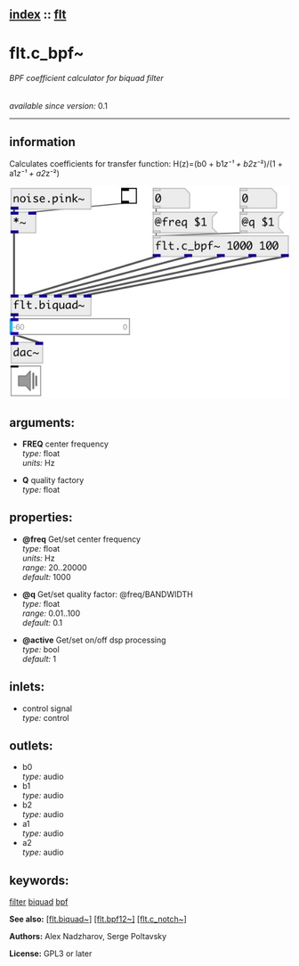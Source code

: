 [index](index.html) :: [flt](category_flt.html)
---

# flt.c_bpf~

###### BPF coefficient calculator for biquad filter

*available since version:* 0.1

---


## information
Calculates coefficients for transfer function: H(z)=(b0 + b1*z⁻¹ + b2*z⁻²)/(1 + a1*z⁻¹ + a2*z⁻²)


[![example](../examples/img/flt.c_bpf~.jpg)](../examples/pd/flt.c_bpf~.pd)



## arguments:

* **FREQ**
center frequency<br>
_type:_ float<br>
_units:_ Hz<br>

* **Q**
quality factory<br>
_type:_ float<br>





## properties:

* **@freq** 
Get/set center frequency<br>
_type:_ float<br>
_units:_ Hz<br>
_range:_ 20..20000<br>
_default:_ 1000<br>

* **@q** 
Get/set quality factor: @freq/BANDWIDTH<br>
_type:_ float<br>
_range:_ 0.01..100<br>
_default:_ 0.1<br>

* **@active** 
Get/set on/off dsp processing<br>
_type:_ bool<br>
_default:_ 1<br>



## inlets:

* control signal<br>
_type:_ control



## outlets:

* b0<br>
_type:_ audio
* b1<br>
_type:_ audio
* b2<br>
_type:_ audio
* a1<br>
_type:_ audio
* a2<br>
_type:_ audio



## keywords:

[filter](keywords/filter.html)
[biquad](keywords/biquad.html)
[bpf](keywords/bpf.html)



**See also:**
[\[flt.biquad~\]](flt.biquad~.html)
[\[flt.bpf12~\]](flt.bpf12~.html)
[\[flt.c_notch~\]](flt.c_notch~.html)




**Authors:** Alex Nadzharov, Serge Poltavsky




**License:** GPL3 or later





